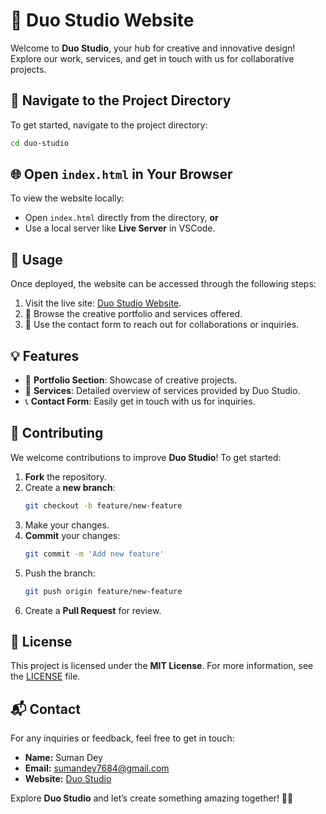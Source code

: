 # 🎨 Duo Studio Website

Welcome to **Duo Studio**, your hub for creative and innovative design! Explore our work, services, and get in touch with us for collaborative projects.

## 🚀 Navigate to the Project Directory

To get started, navigate to the project directory:

```bash
cd duo-studio
```

## 🌐 Open `index.html` in Your Browser

To view the website locally:

- Open `index.html` directly from the directory, **or**
- Use a local server like **Live Server** in VSCode.

## 📖 Usage

Once deployed, the website can be accessed through the following steps:

1. Visit the live site: [Duo Studio Website](https://duo-studio-suman.netlify.app/).
2. 🎨 Browse the creative portfolio and services offered.
3. 📧 Use the contact form to reach out for collaborations or inquiries.

## 💡 Features

- 🎨 **Portfolio Section**: Showcase of creative projects.
- 💼 **Services**: Detailed overview of services provided by Duo Studio.
- 📞 **Contact Form**: Easily get in touch with us for inquiries.

## 🤝 Contributing

We welcome contributions to improve **Duo Studio**! To get started:

1. **Fork** the repository.
2. Create a **new branch**:
   ```bash
   git checkout -b feature/new-feature
   ```
3. Make your changes.
4. **Commit** your changes:
   ```bash
   git commit -m 'Add new feature'
   ```
5. Push the branch:
   ```bash
   git push origin feature/new-feature
   ```
6. Create a **Pull Request** for review.

## 📜 License

This project is licensed under the **MIT License**. For more information, see the [LICENSE](./LICENSE) file.

## 📬 Contact

For any inquiries or feedback, feel free to get in touch:

- **Name:** Suman Dey
- **Email:** [sumandey7684@gmail.com](mailto:sumandey7684@gmail.com)
- **Website:** [Duo Studio](https://duo-studio-suman.netlify.app/)

Explore **Duo Studio** and let’s create something amazing together! 🎨✨
